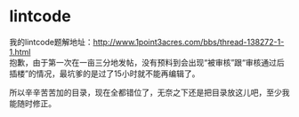 # lintcode
我的lintcode题解地址：http://www.1point3acres.com/bbs/thread-138272-1-1.html<br/>
抱歉，由于第一次在一亩三分地发帖，没有预料到会出现“被审核”跟“审核通过后插楼”的情况，最坑爹的是过了15小时就不能再编辑了。

所以辛辛苦苦加的目录，现在全都错位了，无奈之下还是把目录放这儿吧，至少我能随时修正。
